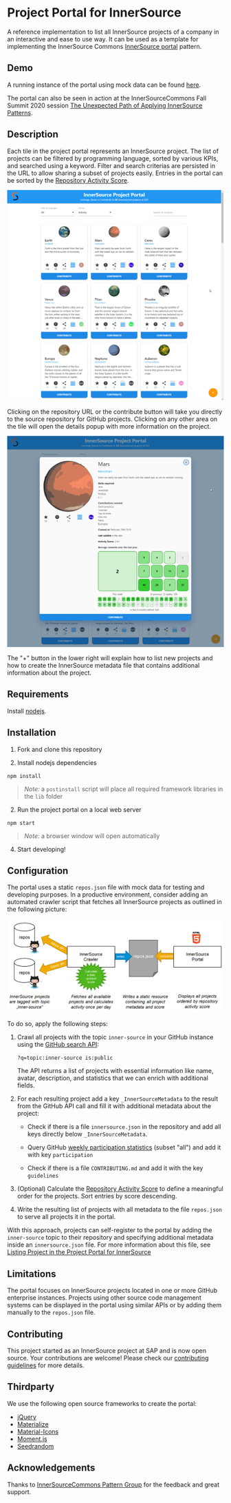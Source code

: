 # Project Portal for InnerSource

A reference implementation to list all InnerSource projects of a company in an interactive and ease to use way.
It can be used as a template for implementing the InnerSource Commons [InnerSource portal](https://github.com/InnerSourceCommons/InnerSourcePatterns/blob/master/patterns/2-structured/innersource-portal.md) pattern.

## Demo 

A running instance of the portal using mock data can be found [here](https://sap.github.io/project-portal-for-innersource/index.html).

The portal can also be seen in action at the InnerSourceCommons Fall Summit 2020 session [The Unexpected Path of Applying InnerSource Patterns](https://www.youtube.com/watch?v=6r9QOw9dcQo).

## Description

Each tile in the project portal represents an InnerSource project. The list of projects can be filtered by programming language, sorted by various KPIs, and searched using a keyword.
Filter and search criterias are persisted in the URL to allow sharing a subset of projects easily. Entries in the portal can be sorted by the [Repository Activity Score](https://github.com/InnerSourceCommons/InnerSourcePatterns/blob/master/patterns/2-structured/repository-activity-score.md).

![Overview](overview.png)

Clicking on the repository URL or the contribute button will take you directly to the source repository for GitHub projects.
Clicking on any other area on the tile will open the details popup with more information on the project.

![Details](details.png)

The "+" button in the lower right will explain how to list new projects and how to create the InnerSource metadata file that contains additional information about the project.

## Requirements

Install [nodejs](https://nodejs.org/en/).

## Installation

1. Fork and clone this repository
  
2. Install nodejs dependencies

``` shell script
npm install
```

> *Note:* a `postinstall` script will place all required framework libraries in the `lib` folder

2. Run the project portal on a local web server

``` shell script
npm start
```

> *Note:* a browser window will open automatically

4. Start developing!

## Configuration

The portal uses a static ```repos.json``` file with mock data for testing and developing purposes. In a productive environment, consider adding an automated crawler script that fetches all InnerSource projects as outlined in the following picture:

![Crawling InnerSource projects](ecosystem.png)

To do so, apply the following steps:

1. Crawl all projects with the topic `inner-source` in your GitHub instance using the [GitHub search API](https://developer.github.com/v3/search/):

   ```
   ?q=topic:inner-source is:public
   ```

   The API returns a list of projects with essential information like name, avatar, description, and statistics that we can enrich with additional fields.

2. For each resulting project add a key ```_InnerSourceMetadata``` to the result from the GitHub API call and fill it with additional metadata about the project:

   * Check if there is a file ```innersource.json``` in the repository and add all keys directly below ```_InnerSourceMetadata```.

   * Query GitHub [weekly participation statistics](https://developer.github.com/v3/repos/statistics/#get-the-weekly-commit-count) (subset "all") and add it with key `participation` 

   * Check if there is a file ```CONTRIBUTING.md``` and add it with the key `guidelines`

3. (Optional) Calculate the [Repository Activity Score](https://github.com/InnerSourceCommons/InnerSourcePatterns/blob/master/patterns/2-structured/repository-activity-score.md) to define a meaningful order for the projects. Sort entries by score descending.

4. Write the resulting list of projects with all metadata to the file ```repos.json``` to serve all projects it in the portal.

With this approach, projects can self-register to the portal by adding the ```inner-source``` topic to their repository and specifying additional metadata inside an ```innersource.json``` file.
For more information about this file, see [Listing Project in the Project Portal for InnerSource](CONTRIBUTING.md#listing-project-in-the-project-portal-for-innersource)

## Limitations

The portal focuses on InnerSource projects located in one or more GitHub enterprise instances. Projects using other source code management systems can be displayed in the portal using similar APIs or by adding them manually to the ```repos.json``` file.  

## Contributing

This project started as an InnerSource project at SAP and is now open source. Your contributions are welcome!
Please check our [contributing guidelines](CONTRIBUTING.md) for more details.

## Thirdparty

We use the following open source frameworks to create the portal:

* [jQuery](https://jquery.com/)
* [Materialize](https://materializecss.com/)
* [Material-Icons](https://www.npmjs.com/package/material-icons)
* [Moment.js](https://momentjs.com/)
* [Seedrandom](https://github.com/davidbau/seedrandom)

## Acknowledgements

Thanks to [InnerSourceCommons Pattern Group](https://github.com/InnerSourceCommons/InnerSourcePatterns) for the feedback and great support.
